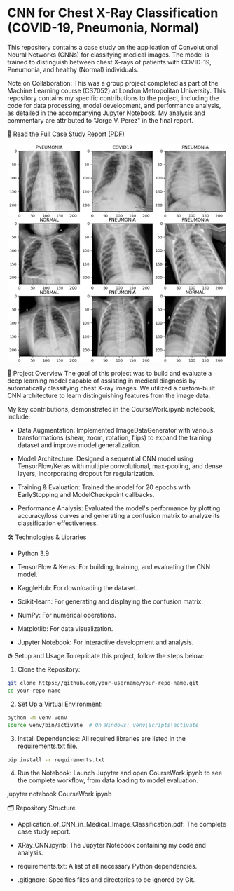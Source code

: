 # CNN for Chest X-Ray Classification (COVID-19, Pneumonia, Normal)
This repository contains a case study on the application of Convolutional Neural Networks (CNNs) for classifying medical images. The model is trained to distinguish between chest X-rays of patients with COVID-19, Pneumonia, and healthy (Normal) individuals.

Note on Collaboration: This was a group project completed as part of the Machine Learning course (CS7052) at London Metropolitan University. This repository contains my specific contributions to the project, including the code for data processing, model development, and performance analysis, as detailed in the accompanying Jupyter Notebook. My analysis and commentary are attributed to "Jorge V. Perez" in the final report.

📄 [Read the Full Case Study Report (PDF)](Application_of_CNN_in_Medical_Image_Classification.pdf)


![Data Visualization](./images/Data_Visualization.png)

📜 Project Overview
The goal of this project was to build and evaluate a deep learning model capable of assisting in medical diagnosis by automatically classifying chest X-ray images. We utilized a custom-built CNN architecture to learn distinguishing features from the image data.

My key contributions, demonstrated in the CourseWork.ipynb notebook, include:

- Data Augmentation: Implemented ImageDataGenerator with various transformations (shear, zoom, rotation, flips) to expand the training dataset and improve model generalization.

- Model Architecture: Designed a sequential CNN model using TensorFlow/Keras with multiple convolutional, max-pooling, and dense layers, incorporating dropout for regularization.

- Training & Evaluation: Trained the model for 20 epochs with EarlyStopping and ModelCheckpoint callbacks.

- Performance Analysis: Evaluated the model's performance by plotting accuracy/loss curves and generating a confusion matrix to analyze its classification effectiveness.

🛠️ Technologies & Libraries
- Python 3.9

- TensorFlow & Keras: For building, training, and evaluating the CNN model.

- KaggleHub: For downloading the dataset.

- Scikit-learn: For generating and displaying the confusion matrix.

- NumPy: For numerical operations.

- Matplotlib: For data visualization.

- Jupyter Notebook: For interactive development and analysis.

⚙️ Setup and Usage
To replicate this project, follow the steps below:

1. Clone the Repository:

```bash
git clone https://github.com/your-username/your-repo-name.git
cd your-repo-name
```

2. Set Up a Virtual Environment:

```bash
python -m venv venv
source venv/bin/activate  # On Windows: venv\Scripts\activate
```

3. Install Dependencies: All required libraries are listed in the requirements.txt file.

```bash
pip install -r requirements.txt
```

4. Run the Notebook:
Launch Jupyter and open CourseWork.ipynb to see the complete workflow, from data loading to model evaluation.

jupyter notebook CourseWork.ipynb

🗂️ Repository Structure
- Application_of_CNN_in_Medical_Image_Classification.pdf: The complete case study report.

- XRay_CNN.ipynb: The Jupyter Notebook containing my code and analysis.

- requirements.txt: A list of all necessary Python dependencies.

- .gitignore: Specifies files and directories to be ignored by Git.
